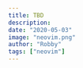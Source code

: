 ```yaml
---
title: TBD
description:
date: "2020-05-03"
image: "neovim.png"
author: "Robby"
tags: ["neovim"]
---
```

<!---->
<!-- ## Install -->
<!---->
<!-- ``` -->
<!-- Plug 'liuchengxu/vim-which-key' -->
<!-- ``` -->
<!---->
<!-- ## Create config file -->
<!---->
<!-- ``` -->
<!-- touch ~/.config/nvim/keys/which-key.vim -->
<!-- ``` -->
<!---->
<!-- Make sure to source this file in `init.vim` -->
<!---->
<!-- ``` -->
<!-- source $HOME/.config/nvim/keys/which-key.vim -->
<!-- ``` -->
<!---->
<!-- ## Which Key -->
<!---->
<!-- From the github repo: -->
<!---->
<!-- "vim-which-key is vim port of emacs-which-key that displays available keybindings in popup." -->
<!---->
<!-- ### Configure Which Key -->
<!---->
<!-- ``` -->
<!-- " Map leader to which_key -->
<!-- nnoremap <silent> <leader> :silent WhichKey '<Space>'<CR> -->
<!-- vnoremap <silent> <leader> :silent <c-u> :silent WhichKeyVisual '<Space>'<CR> -->
<!---->
<!-- " Create map to add keys to -->
<!-- let g:which_key_map =  {} -->
<!-- " Define a separator -->
<!-- let g:which_key_sep = '→' -->
<!-- " set timeoutlen=100 -->
<!---->
<!---->
<!-- " Not a fan of floating windows for this -->
<!-- let g:which_key_use_floating_win = 0 -->
<!---->
<!-- " Change the colors if you want -->
<!-- highlight default link WhichKey          Operator -->
<!-- highlight default link WhichKeySeperator DiffAdded -->
<!-- highlight default link WhichKeyGroup     Identifier -->
<!-- highlight default link WhichKeyDesc      Function -->
<!---->
<!-- " Hide status line -->
<!-- autocmd! FileType which_key -->
<!-- autocmd  FileType which_key set laststatus=0 noshowmode noruler -->
<!--   \| autocmd BufLeave <buffer> set laststatus=2 noshowmode ruler -->
<!---->
<!-- " Single mappings -->
<!-- let g:which_key_map['/'] = [ '<Plug>NERDCommenterToggle'  , 'comment' ] -->
<!-- let g:which_key_map['e'] = [ ':CocCommand explorer'       , 'explorer' ] -->
<!-- let g:which_key_map['f'] = [ ':Files'                     , 'search files' ] -->
<!-- let g:which_key_map['h'] = [ '<C-W>s'                     , 'split below'] -->
<!-- let g:which_key_map['r'] = [ ':Ranger'                    , 'ranger' ] -->
<!-- let g:which_key_map['S'] = [ ':Startify'                  , 'start screen' ] -->
<!-- let g:which_key_map['T'] = [ ':Rg'                        , 'search text' ] -->
<!-- let g:which_key_map['v'] = [ '<C-W>v'                     , 'split right'] -->
<!-- let g:which_key_map['z'] = [ 'Goyo'                       , 'zen' ] -->
<!---->
<!-- " s is for search -->
<!-- let g:which_key_map.s = { -->
<!--       \ 'name' : '+search' , -->
<!--       \ '/' : [':History/'     , 'history'], -->
<!--       \ ';' : [':Commands'     , 'commands'], -->
<!--       \ 'a' : [':Ag'           , 'text Ag'], -->
<!--       \ 'b' : [':BLines'       , 'current buffer'], -->
<!--       \ 'B' : [':Buffers'      , 'open buffers'], -->
<!--       \ 'c' : [':Commits'      , 'commits'], -->
<!--       \ 'C' : [':BCommits'     , 'buffer commits'], -->
<!--       \ 'f' : [':Files'        , 'files'], -->
<!--       \ 'g' : [':GFiles'       , 'git files'], -->
<!--       \ 'G' : [':GFiles?'      , 'modified git files'], -->
<!--       \ 'h' : [':History'      , 'file history'], -->
<!--       \ 'H' : [':History:'     , 'command history'], -->
<!--       \ 'l' : [':Lines'        , 'lines'] , -->
<!--       \ 'm' : [':Marks'        , 'marks'] , -->
<!--       \ 'M' : [':Maps'         , 'normal maps'] , -->
<!--       \ 'p' : [':Helptags'     , 'help tags'] , -->
<!--       \ 'P' : [':Tags'         , 'project tags'], -->
<!--       \ 's' : [':Snippets'     , 'snippets'], -->
<!--       \ 'S' : [':Colors'       , 'color schemes'], -->
<!--       \ 't' : [':Rg'           , 'text Rg'], -->
<!--       \ 'T' : [':BTags'        , 'buffer tags'], -->
<!--       \ 'w' : [':Windows'      , 'search windows'], -->
<!--       \ 'y' : [':Filetypes'    , 'file types'], -->
<!--       \ 'z' : [':FZF'          , 'FZF'], -->
<!--       \ } -->
<!---->
<!-- " Register which key map -->
<!-- call which_key#register('<Space>', "g:which_key_map") -->
<!-- ``` -->
<!---->
<!-- ### WhichKey Commands -->
<!---->
<!-- ``` -->
<!-- <leader>{char} -->
<!-- ``` -->
<!---->
<!-- ## Link to WhichKey repo -->
<!---->
<!-- [WhichKey](https://github.com/liuchengxu/vim-which-key) -->
